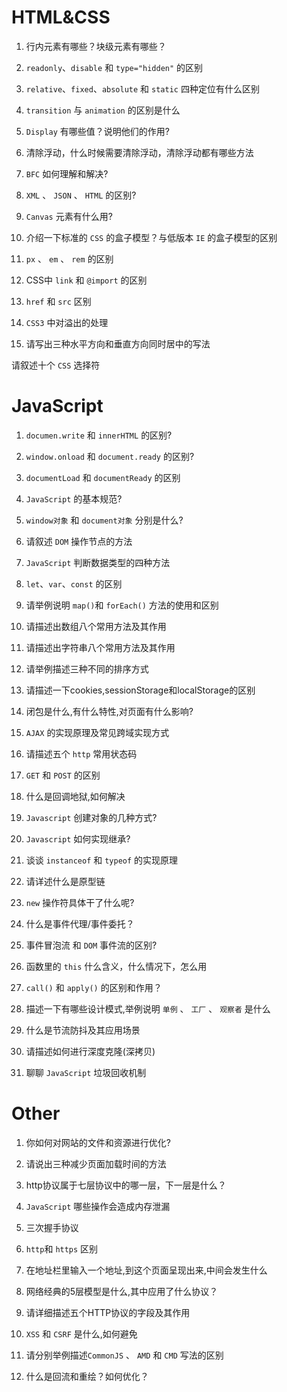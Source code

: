 # HTML&CSS

1. 行内元素有哪些？块级元素有哪些？

2. `readonly`、`disable` 和 `type="hidden"` 的区别

3. `relative`、`fixed`、`absolute` 和 `static` 四种定位有什么区别

4. `transition` 与 `animation` 的区别是什么

5. `Display` 有哪些值？说明他们的作用?

6. 清除浮动，什么时候需要清除浮动，清除浮动都有哪些方法

7. `BFC` 如何理解和解决?

8. `XML` 、 `JSON` 、 `HTML` 的区别?

9. `Canvas` 元素有什么用?

10. 介绍一下标准的 `CSS` 的盒子模型？与低版本 `IE` 的盒子模型的区别

11. `px` 、  `em` 、 `rem` 的区别

12. CSS中 `link` 和 `@import` 的区别

13. `href` 和 `src` 区别

14. `CSS3` 中对溢出的处理

15. 请写出三种水平方向和垂直方向同时居中的写法

请叙述十个 `CSS` 选择符

# JavaScript

1. `documen.write` 和 `innerHTML` 的区别?

2. `window.onload` 和 `document.ready` 的区别?

3. `documentLoad` 和 `documentReady` 的区别

4. `JavaScript` 的基本规范?

5. `window对象` 和 `document对象` 分别是什么?

6. 请叙述 `DOM` 操作节点的方法

7. `JavaScript` 判断数据类型的四种方法

8. `let`、`var`、`const` 的区别

9. 请举例说明 `map()`和 `forEach()` 方法的使用和区别

10. 请描述出数组八个常用方法及其作用

11. 请描述出字符串八个常用方法及其作用

12. 请举例描述三种不同的排序方式

13. 请描述一下cookies,sessionStorage和localStorage的区别

14. 闭包是什么,有什么特性,对页面有什么影响?

15. `AJAX` 的实现原理及常见跨域实现方式

16. 请描述五个 `http` 常用状态码

17. `GET` 和 `POST` 的区别

18. 什么是回调地狱,如何解决

19. `Javascript` 创建对象的几种方式?

20. `Javascript` 如何实现继承?

21. 谈谈 `instanceof` 和 `typeof` 的实现原理

22. 请详述什么是原型链

23. `new` 操作符具体干了什么呢?

24. 什么是事件代理/事件委托？

25. 事件冒泡流 和 `DOM` 事件流的区别?

26. 函数里的 `this` 什么含义，什么情况下，怎么用

27. `call()` 和  `apply()` 的区别和作用？

28. 描述一下有哪些设计模式,举例说明 `单例` 、 `工厂` 、 `观察者` 是什么

29. 什么是节流防抖及其应用场景

30. 请描述如何进行深度克隆(深拷贝)

31. 聊聊 `JavaScript` 垃圾回收机制

# Other

1. 你如何对网站的文件和资源进行优化?

2. 请说出三种减少页面加载时间的方法

3. http协议属于七层协议中的哪一层，下一层是什么？

4. `JavaScript` 哪些操作会造成内存泄漏

5. 三次握手协议

6. `http`和 `https` 区别

7. 在地址栏里输入一个地址,到这个页面呈现出来,中间会发生什么

8. 网络经典的5层模型是什么,其中应用了什么协议？

9. 请详细描述五个HTTP协议的字段及其作用

10. `XSS` 和  `CSRF` 是什么,如何避免

11. 请分别举例描述`CommonJS` 、 `AMD` 和 `CMD` 写法的区别

12. 什么是回流和重绘？如何优化？